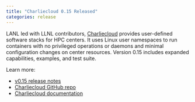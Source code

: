 ```yaml
---
title: "Charliecloud 0.15 Released"
categories: release
---
```


LANL led with LLNL contributors, [Charliecloud](https://github.com/hpc/charliecloud) provides user-defined software stacks for HPC centers. It uses Linux user namespaces to run containers with no privileged operations or daemons and minimal configuration changes on center resources. Version 0.15 includes expanded capabilities, examples, and test suite.

Learn more:
- [v0.15 release notes](https://github.com/hpc/charliecloud/releases/tag/v0.15)
- [Charliecloud GitHub repo](https://github.com/hpc/charliecloud)
- [Charliecloud documentation](https://hpc.github.io/charliecloud)
